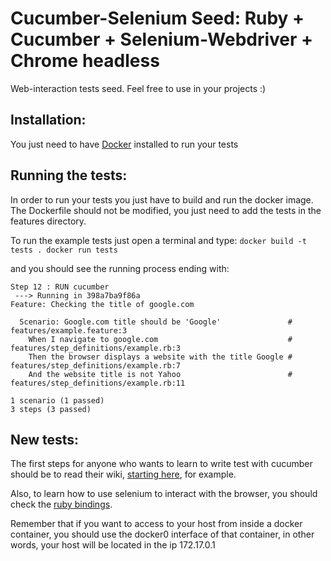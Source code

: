 # Cucumber-Selenium Seed: Ruby + Cucumber + Selenium-Webdriver + Chrome headless
Web-interaction tests seed. Feel free to use in your projects :)

## Installation:
You just need to have <a href=https://docs.docker.com/engine/installation/>Docker</a> installed to run your tests


## Running the tests:
In order to run your tests you just have to build and run the docker image.
The Dockerfile should not be modified, you just need to add the tests in the features directory.

To run the example tests just open a terminal and type:
`docker build -t tests .
docker run tests`

and you should see the running process ending with:
```
Step 12 : RUN cucumber
 ---> Running in 398a7ba9f86a
Feature: Checking the title of google.com

  Scenario: Google.com title should be 'Google'               # features/example.feature:3
    When I navigate to google.com                             # features/step_definitions/example.rb:3
    Then the browser displays a website with the title Google # features/step_definitions/example.rb:7
    And the website title is not Yahoo                        # features/step_definitions/example.rb:11

1 scenario (1 passed)
3 steps (3 passed)
```

## New tests:
The first steps for anyone who wants to learn to write test with cucumber should be to read their wiki, <a href=https://github.com/cucumber/cucumber/wiki/Gherkin>starting here</a>, for example.

Also, to learn how to use selenium to interact with the browser, you should check the <a href=https://github.com/SeleniumHQ/selenium/wiki/Ruby-Bindings>ruby bindings</a>.

Remember that if you want to access to your host from inside a docker container, you should use the docker0 interface of that container, in other words, your host will be located in the ip 172.17.0.1

